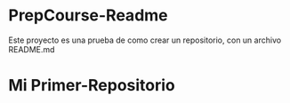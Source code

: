 # PrepCourse-Readme
Este proyecto es una prueba de como crear un repositorio, con un archivo README.md
# Mi Primer-Repositorio